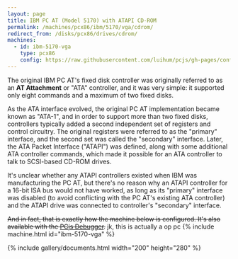 ```yaml
---
layout: page
title: IBM PC AT (Model 5170) with ATAPI CD-ROM
permalink: /machines/pcx86/ibm/5170/vga/cdrom/
redirect_from: /disks/pcx86/drives/cdrom/
machines:
  - id: ibm-5170-vga
    type: pcx86
    config: https://raw.githubusercontent.com/luihum/pcjs/gh-pages/configs/pcx86/machine/ibm/5170/vga/16384k/debugger/machine.xml
---
```


The original IBM PC AT's fixed disk controller was originally referred to as an **AT Attachment**
or "ATA" controller, and it was very simple: it supported only eight commands and a maximum of two
fixed disks.

As the ATA interface evolved, the original PC AT implementation became known as "ATA-1",
and in order to support more than two fixed disks, controllers typically added a second independent
set of registers and control circuitry.  The original registers were referred to as the "primary"
interface, and the second set was called the "secondary" interface.  Later, the ATA Packet Interface
("ATAPI") was defined, along with some additional ATA controller commands, which made it possible
for an ATA controller to talk to SCSI-based CD-ROM drives.

It's unclear whether any ATAPI controllers existed when IBM was manufacturing the PC AT,
but there's no reason why an ATAPI controller for a 16-bit ISA bus would not have worked, as long
as its "primary" interface was disabled (to avoid conflicting with the PC AT's existing ATA controller)
and the ATAPI drive was connected to controller's "secondary" interface.

~~And in fact, that is exactly how the machine below is configured.  It's also available with the [PCjs Debugger](debugger/).~~
jk, this is actually a op pc
{% include machine.html id="ibm-5170-vga" %}

{% include gallery/documents.html width="200" height="280" %}
